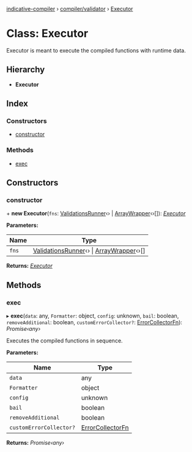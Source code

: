 [indicative-compiler](../README.md) › [compiler/validator](../modules/compiler_validator.md) › [Executor](compiler_validator.executor.md)

# Class: Executor

Executor is meant to execute the compiled functions with runtime
data.

## Hierarchy

* **Executor**

## Index

### Constructors

* [constructor](compiler_validator.executor.md#constructor)

### Methods

* [exec](compiler_validator.executor.md#exec)

## Constructors

###  constructor

\+ **new Executor**(`fns`: [ValidationsRunner](compiler_validator.validationsrunner.md)‹› | [ArrayWrapper](compiler_validator.arraywrapper.md)‹›[]): *[Executor](compiler_validator.executor.md)*

**Parameters:**

Name | Type |
------ | ------ |
`fns` | [ValidationsRunner](compiler_validator.validationsrunner.md)‹› &#124; [ArrayWrapper](compiler_validator.arraywrapper.md)‹›[] |

**Returns:** *[Executor](compiler_validator.executor.md)*

## Methods

###  exec

▸ **exec**(`data`: any, `Formatter`: object, `config`: unknown, `bail`: boolean, `removeAdditional`: boolean, `customErrorCollector?`: [ErrorCollectorFn](../modules/compiler_main.md#errorcollectorfn)): *Promise‹any›*

Executes the compiled functions in sequence.

**Parameters:**

Name | Type |
------ | ------ |
`data` | any |
`Formatter` | object |
`config` | unknown |
`bail` | boolean |
`removeAdditional` | boolean |
`customErrorCollector?` | [ErrorCollectorFn](../modules/compiler_main.md#errorcollectorfn) |

**Returns:** *Promise‹any›*
